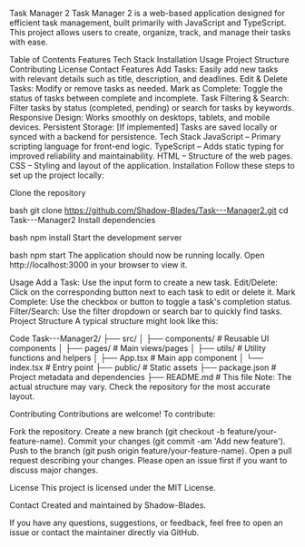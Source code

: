 Task Manager 2
Task Manager 2 is a web-based application designed for efficient task management, built primarily with JavaScript and TypeScript. This project allows users to create, organize, track, and manage their tasks with ease.

Table of Contents
Features
Tech Stack
Installation
Usage
Project Structure
Contributing
License
Contact
Features
Add Tasks: Easily add new tasks with relevant details such as title, description, and deadlines.
Edit & Delete Tasks: Modify or remove tasks as needed.
Mark as Complete: Toggle the status of tasks between complete and incomplete.
Task Filtering & Search: Filter tasks by status (completed, pending) or search for tasks by keywords.
Responsive Design: Works smoothly on desktops, tablets, and mobile devices.
Persistent Storage: [If implemented] Tasks are saved locally or synced with a backend for persistence.
Tech Stack
JavaScript – Primary scripting language for front-end logic.
TypeScript – Adds static typing for improved reliability and maintainability.
HTML – Structure of the web pages.
CSS – Styling and layout of the application.
Installation
Follow these steps to set up the project locally:

Clone the repository

bash
git clone https://github.com/Shadow-Blades/Task---Manager2.git
cd Task---Manager2
Install dependencies

bash
npm install
Start the development server

bash
npm start
The application should now be running locally. Open http://localhost:3000 in your browser to view it.

Usage
Add a Task: Use the input form to create a new task.
Edit/Delete: Click on the corresponding button next to each task to edit or delete it.
Mark Complete: Use the checkbox or button to toggle a task's completion status.
Filter/Search: Use the filter dropdown or search bar to quickly find tasks.
Project Structure
A typical structure might look like this:

Code
Task---Manager2/
├── src/
│   ├── components/    # Reusable UI components
│   ├── pages/         # Main views/pages
│   ├── utils/         # Utility functions and helpers
│   ├── App.tsx        # Main app component
│   └── index.tsx      # Entry point
├── public/            # Static assets
├── package.json       # Project metadata and dependencies
├── README.md          # This file
Note: The actual structure may vary. Check the repository for the most accurate layout.

Contributing
Contributions are welcome! To contribute:

Fork the repository.
Create a new branch (git checkout -b feature/your-feature-name).
Commit your changes (git commit -am 'Add new feature').
Push to the branch (git push origin feature/your-feature-name).
Open a pull request describing your changes.
Please open an issue first if you want to discuss major changes.

License
This project is licensed under the MIT License.

Contact
Created and maintained by Shadow-Blades.

If you have any questions, suggestions, or feedback, feel free to open an issue or contact the maintainer directly via GitHub.
